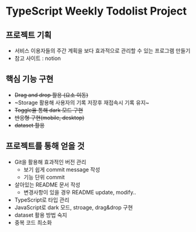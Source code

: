 # TypeScript Weekly Todolist Project

## 프로젝트 기획

- 서비스 이용자들의 주간 계획을 보다 효과적으로 관리할 수 있는 프로그램 만들기
- 참고 사이트 : notion

## 핵심 기능 구현

- ~~Drag and drop 활용 (요소 이동)~~
- ~Storage 활용해 사용자의 기록 저장후 재접속시 기록 유지~
- ~~Toggle을 통해 dark 모드 구현~~
- ~~반응형 구현(mobile, desktop)~~
- ~~dataset 활용~~

## 프로젝트를 통해 얻을 것

- Git을 활용해 효과적인 버전 관리
  - 보기 쉽게 commit message 작성
  - 기능 단위 commit
- 살아있는 README 문서 작성
  - 변경사항이 있을 경우 README update, modify..
- TypeScript로 타입 관리
- JavaScript로 dark 모드, stroage, drag&drop 구현
- dataset 활용 방법 숙지
- 중복 코드 최소화
